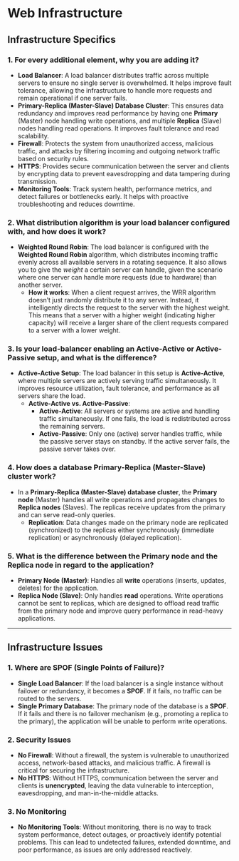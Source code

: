 # Web Infrastructure

## Infrastructure Specifics

### 1. For every additional element, why you are adding it?

- **Load Balancer**: A load balancer distributes traffic across multiple servers to ensure no single server is overwhelmed. It helps improve fault tolerance, allowing the infrastructure to handle more requests and remain operational if one server fails.
- **Primary-Replica (Master-Slave) Database Cluster**: This ensures data redundancy and improves read performance by having one **Primary** (Master) node handling write operations, and multiple **Replica** (Slave) nodes handling read operations. It improves fault tolerance and read scalability.
- **Firewall**: Protects the system from unauthorized access, malicious traffic, and attacks by filtering incoming and outgoing network traffic based on security rules.
- **HTTPS**: Provides secure communication between the server and clients by encrypting data to prevent eavesdropping and data tampering during transmission.
- **Monitoring Tools**: Track system health, performance metrics, and detect failures or bottlenecks early. It helps with proactive troubleshooting and reduces downtime.

### 2. What distribution algorithm is your load balancer configured with, and how does it work?

- **Weighted Round Robin**: The load balancer is configured with the **Weighted Round Robin** algorithm, which distributes incoming traffic evenly across all available servers in a rotating sequence. It also allows you to give the _weight_ a certain server can handle, given the scenario where one server can handle more requests (due to hardware) than another server.
  - **How it works**: When a client request arrives, the WRR algorithm doesn’t just randomly distribute it to any server. Instead, it intelligently directs the request to the server with the highest weight. This means that a server with a higher weight (indicating higher capacity) will receive a larger share of the client requests compared to a server with a lower weight.

### 3. Is your load-balancer enabling an Active-Active or Active-Passive setup, and what is the difference?

- **Active-Active Setup**: The load balancer in this setup is **Active-Active**, where multiple servers are actively serving traffic simultaneously. It improves resource utilization, fault tolerance, and performance as all servers share the load.
  - **Active-Active vs. Active-Passive**:
    - **Active-Active**: All servers or systems are active and handling traffic simultaneously. If one fails, the load is redistributed across the remaining servers.
    - **Active-Passive**: Only one (active) server handles traffic, while the passive server stays on standby. If the active server fails, the passive server takes over.

### 4. How does a database Primary-Replica (Master-Slave) cluster work?

- In a **Primary-Replica (Master-Slave) database cluster**, the **Primary node** (Master) handles all write operations and propagates changes to **Replica nodes** (Slaves). The replicas receive updates from the primary and can serve read-only queries.
  - **Replication**: Data changes made on the primary node are replicated (synchronized) to the replicas either synchronously (immediate replication) or asynchronously (delayed replication).

### 5. What is the difference between the Primary node and the Replica node in regard to the application?

- **Primary Node (Master)**: Handles all **write** operations (inserts, updates, deletes) for the application.
- **Replica Node (Slave)**: Only handles **read** operations. Write operations cannot be sent to replicas, which are designed to offload read traffic from the primary node and improve query performance in read-heavy applications.

---

## Infrastructure Issues

### 1. Where are SPOF (Single Points of Failure)?

- **Single Load Balancer**: If the load balancer is a single instance without failover or redundancy, it becomes a **SPOF**. If it fails, no traffic can be routed to the servers.
- **Single Primary Database**: The primary node of the database is a **SPOF**. If it fails and there is no failover mechanism (e.g., promoting a replica to the primary), the application will be unable to perform write operations.

### 2. Security Issues

- **No Firewall**: Without a firewall, the system is vulnerable to unauthorized access, network-based attacks, and malicious traffic. A firewall is critical for securing the infrastructure.
- **No HTTPS**: Without HTTPS, communication between the server and clients is **unencrypted**, leaving the data vulnerable to interception, eavesdropping, and man-in-the-middle attacks.

### 3. No Monitoring

- **No Monitoring Tools**: Without monitoring, there is no way to track system performance, detect outages, or proactively identify potential problems. This can lead to undetected failures, extended downtime, and poor performance, as issues are only addressed reactively.
